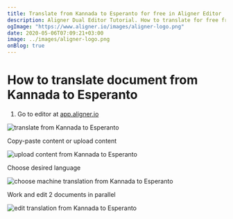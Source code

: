 ```yaml
---
title: Translate from Kannada to Esperanto for free in Aligner Editor
description: Aligner Dual Editor Tutorial. How to translate for free from Kannada to Esperanto. Aligner is multilingual document management platform. 
ogImage: "https://www.aligner.io/images/aligner-logo.png"
date: 2020-05-06T07:09:21+03:00
image: ../images/aligner-logo.png
onBlog: true
---
```


# How to translate document from Kannada to Esperanto

1. Go to editor at [app.aligner.io](https://app.aligner.io "Aligner App web page")

![translate from Kannada to Esperanto](../aligner-blank-editor.png "translate from Kannada to Esperanto")

Copy-paste content or upload content

![upload content from Kannada to Esperanto](../aligner-uploaded-document.png "upload content from Kannada to Esperanto")

Choose desired language

![choose machine translation from Kannada to Esperanto](../aligner-language-dropdown.png "choose machine translation from Kannada to Esperanto")

Work and edit 2 documents in parallel

![edit translation from Kannada to Esperanto](../aligner-double-sitded-editor.png "edit translation from Kannada to Esperanto")

